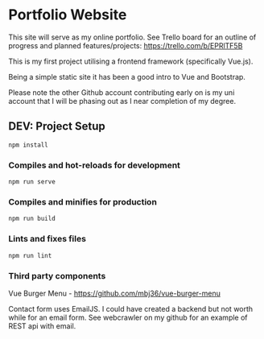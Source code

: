 # Portfolio Website

This site will serve as my online portfolio. See Trello board for an outline of progress and planned features/projects: https://trello.com/b/EPRlTF5B

This is my first project utilising a frontend framework (specifically Vue.js).

Being a simple static site it has been a good intro to Vue and Bootstrap.

Please note the other Github account contributing early on is my uni account that I will be phasing out as I near completion of my degree.


## DEV: Project Setup
```
npm install
```

### Compiles and hot-reloads for development
```
npm run serve
```

### Compiles and minifies for production
```
npm run build
```

### Lints and fixes files
```
npm run lint
```
### Third party components

Vue Burger Menu - https://github.com/mbj36/vue-burger-menu

Contact form uses EmailJS. I could have created a backend but not worth while for an email form. See webcrawler on my github for an example of REST api with email.
